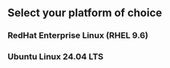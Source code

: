 ## Select your platform of choice
### RedHat Enterprise Linux (RHEL 9.6)
### Ubuntu Linux 24.04 LTS
